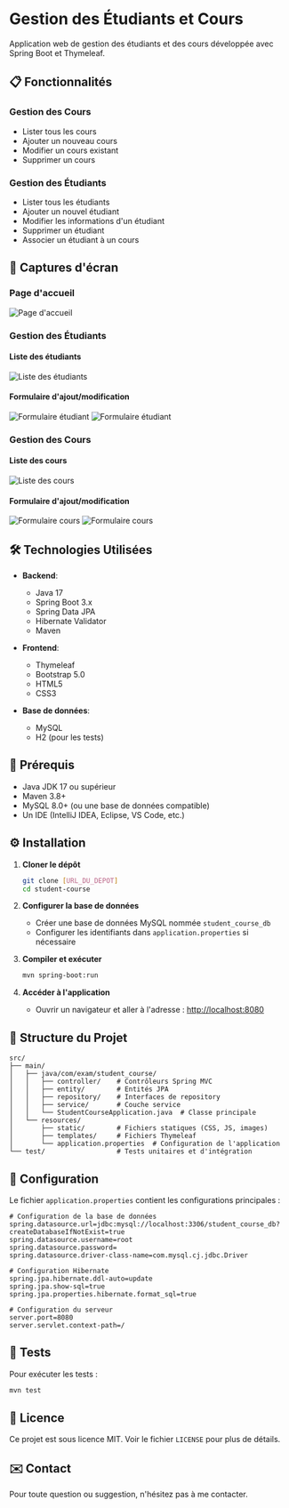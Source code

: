 # Gestion des Étudiants et Cours

Application web de gestion des étudiants et des cours développée avec Spring Boot et Thymeleaf.

## 📋 Fonctionnalités

### Gestion des Cours
- Lister tous les cours
- Ajouter un nouveau cours
- Modifier un cours existant
- Supprimer un cours

### Gestion des Étudiants
- Lister tous les étudiants
- Ajouter un nouvel étudiant
- Modifier les informations d'un étudiant
- Supprimer un étudiant
- Associer un étudiant à un cours

## 📸 Captures d'écran

### Page d'accueil
![Page d'accueil](screenshots/accueil.png)

### Gestion des Étudiants
#### Liste des étudiants
![Liste des étudiants](screenshots/liste_des_etudiants.png)

#### Formulaire d'ajout/modification
![Formulaire étudiant](screenshots/ajout_etudiant.png)
![Formulaire étudiant](screenshots/modif_etudiant.png)

### Gestion des Cours
#### Liste des cours
![Liste des cours](screenshots/liste_des_cours.png)

#### Formulaire d'ajout/modification
![Formulaire cours](screenshots/ajout_cours.png)
![Formulaire cours](screenshots/modif_cours.png)

## 🛠️ Technologies Utilisées

- **Backend**:
  - Java 17
  - Spring Boot 3.x
  - Spring Data JPA
  - Hibernate Validator
  - Maven

- **Frontend**:
  - Thymeleaf
  - Bootstrap 5.0
  - HTML5
  - CSS3

- **Base de données**:
  - MySQL
  - H2 (pour les tests)

## 🚀 Prérequis

- Java JDK 17 ou supérieur
- Maven 3.8+
- MySQL 8.0+ (ou une base de données compatible)
- Un IDE (IntelliJ IDEA, Eclipse, VS Code, etc.)

## ⚙️ Installation

1. **Cloner le dépôt**
   ```bash
   git clone [URL_DU_DEPOT]
   cd student-course
   ```

2. **Configurer la base de données**
   - Créer une base de données MySQL nommée `student_course_db`
   - Configurer les identifiants dans `application.properties` si nécessaire

3. **Compiler et exécuter**
   ```bash
   mvn spring-boot:run
   ```

4. **Accéder à l'application**
   - Ouvrir un navigateur et aller à l'adresse : [http://localhost:8080](http://localhost:8080)

## 📂 Structure du Projet

```
src/
├── main/
│   ├── java/com/exam/student_course/
│   │   ├── controller/    # Contrôleurs Spring MVC
│   │   ├── entity/        # Entités JPA
│   │   ├── repository/    # Interfaces de repository
│   │   ├── service/       # Couche service
│   │   └── StudentCourseApplication.java  # Classe principale
│   └── resources/
│       ├── static/        # Fichiers statiques (CSS, JS, images)
│       ├── templates/     # Fichiers Thymeleaf
│       └── application.properties  # Configuration de l'application
└── test/                  # Tests unitaires et d'intégration
```

## 📝 Configuration

Le fichier `application.properties` contient les configurations principales :

```properties
# Configuration de la base de données
spring.datasource.url=jdbc:mysql://localhost:3306/student_course_db?createDatabaseIfNotExist=true
spring.datasource.username=root
spring.datasource.password=
spring.datasource.driver-class-name=com.mysql.cj.jdbc.Driver

# Configuration Hibernate
spring.jpa.hibernate.ddl-auto=update
spring.jpa.show-sql=true
spring.jpa.properties.hibernate.format_sql=true

# Configuration du serveur
server.port=8080
server.servlet.context-path=/
```

## 🧪 Tests

Pour exécuter les tests :
```bash
mvn test
```

## 📝 Licence

Ce projet est sous licence MIT. Voir le fichier `LICENSE` pour plus de détails.

## ✉️ Contact

Pour toute question ou suggestion, n'hésitez pas à me contacter.
